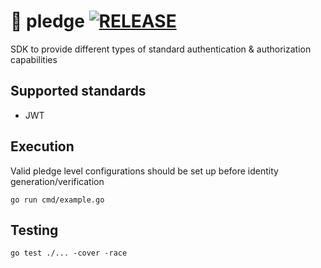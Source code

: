 # :closed_lock_with_key: pledge [![RELEASE](https://github.com/aryannr97/pledge/actions/workflows/release.yml/badge.svg)](https://github.com/aryannr97/pledge/actions/workflows/release.yml)

SDK to provide different types of standard authentication &amp; authorization capabilities

## Supported standards
- JWT


## Execution

Valid pledge level configurations should be set up before identity generation/verification

```
go run cmd/example.go
```

## Testing
```
go test ./... -cover -race
```

